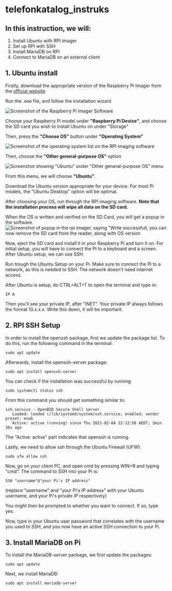 # telefonkatalog_instruks

## In this instruction, we will:
1. Install Ubuntu with RPI Imager
2. Set up RPI with SSH 
3. Install MariaDB on RPI
4. Connect to MariaDB on an external client


## 1. Ubuntu install 
Firstly, download the appropriate version of the Raspberry Pi Imager from the [official website](https://www.raspberrypi.com/software/)

Run the .exe file, and follow the installation wizard

![Screenshot of the Raspberry Pi Imager Software](https://files.catbox.moe/1coiwd.png)

Choose your Raspberry Pi model under **"Raspberry Pi Device"**, and choose the SD card you wish to install Ubuntu on under "Storage"

Then, press the **"Choose OS"** button under **"Operating System"**

![Screenshot of the operating system list on the RPI imaging software](https://files.catbox.moe/vj69h1.png)

Then, choose the **"Other general-purpose OS"** option

![Screenshot showing "Ubuntu" under "Other general-purpose OS" menu](https://files.catbox.moe/fht9vb.png)

From this menu, we will choose **"Ubuntu"**.

Download the Ubuntu version appropriate for your device. For most Pi models, the "Ubuntu Desktop" option will be optimal.

After choosing your OS, run through the RPI imaging software. **Note that the installation process will wipe all data on the SD card.**

When the OS is written and verified on the SD Card, you will get a popup in the software.
![Screenshot of popup in the rpi imager, saying "Write successfull, you can now remove the SD card from the reader, along with OS version](https://files.catbox.moe/c3l40x.png)

Now, eject the SD card and install it in your Raspberry Pi and turn it on. For initial setup, you will have to connect the Pi to a keyboard and a screen. After Ubuntu setup, we can use SSH.

Run trough the Ubuntu Setup on your Pi. Make sure to connect the Pi to a network, as this is needed to SSH. The network doesn't need internet access.

After Ubuntu is setup, do CTRL+ALT+T to open the terminal and type in:

```console
IP A
``` 

Then you'll see your private IP, after "INET". Your private IP always follows the format 10.x.x.x. Write this down, it will be important.

## 2. RPI SSH Setup

In order to install the openssh package, first we update the package list. To do this, run the following command in the terminal:
```console
sudo apt update
```
Afterwards, install the openssh-server package:
```console
sudo apt install openssh-server
```

You can check if the installation was successful by running:
```console
sudo systemctl status ssh
```
From this command you should get something similar to:
```Console
ssh.service - OpenBSD Secure Shell server
   Loaded: loaded (/lib/systemd/system/ssh.service; enabled; vendor preset: enab
   Active: active (running) since Thu 2021-02-04 22:12:56 AEDT; 2min 36s ago
```
The "Active: active" part indicates that openssh is running.

Lastly, we need to allow ssh through the Ubuntu Firewall (UFW):
```console
sudo ufw allow ssh
```


Now, go on your client PC, and open cmd by pressing WIN+R and typing "cmd".
The command to SSH into your Pi is:
```console
SSH "username"@"your Pi's IP address"
```
(replace "username" and "your Pi's IP address" with your Ubuntu username, and your Pi's private IP respectively)

You might then be prompted to whether you want to connect. If so, type yes.

Now, type in your Ubuntu user password that correlates with the username you used to SSH, and you now have an active SSH connection to your Pi. 

## 3. Install MariaDB on Pi

To install the MariaDB-server package, we first update the packages:
```console
sudo apt update
```
Next, we install MariaDB:
```console
sudo apt install mariadb-server
```









